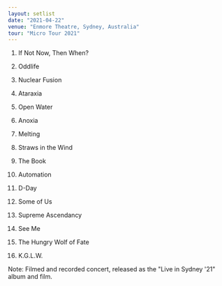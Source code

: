 ```yaml
---
layout: setlist
date: "2021-04-22"
venue: "Enmore Theatre, Sydney, Australia"
tour: "Micro Tour 2021"
---
```



 1. If Not Now, Then When?

 2. Oddlife

 3. Nuclear Fusion

 4. Ataraxia

 5. Open Water

 6. Anoxia

 7. Melting

 8. Straws in the Wind

 9. The Book

10. Automation

11. D-Day

12. Some of Us

13. Supreme Ascendancy

14. See Me

15. The Hungry Wolf of Fate

16. K.G.L.W.


Note: Filmed and recorded concert, released as the "Live in Sydney '21" album and film.
